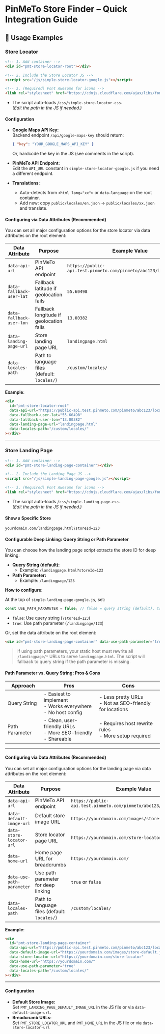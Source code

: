 # PinMeTo Store Finder – Quick Integration Guide

## 📄 Usage Examples

### Store Locator

```html
<!-- 1. Add container -->
<div id="pmt-store-locator-root"></div>

<!-- 2. Include the Store Locator JS -->
<script src="/js/simple-store-locator-google.js"></script>

<!-- 3. (Required) Font Awesome for icons -->
<link rel="stylesheet" href="https://cdnjs.cloudflare.com/ajax/libs/font-awesome/6.4.0/css/all.min.css">
```

- The script auto-loads `/css/simple-store-locator.css`.  
  *(Edit the path in the JS if needed.)*

#### Configuration

- **Google Maps API Key:**  
  Backend endpoint `/api/google-maps-key` should return:
  ```json
  { "key": "YOUR_GOOGLE_MAPS_API_KEY" }
  ```
  Or, hardcode the key in the JS (see comments in the script).

- **PinMeTo API Endpoint:**  
  Edit the `API_URL` constant in `simple-store-locator-google.js` if you need a different endpoint.

- **Translations:**  
  - Auto-detects from `<html lang="xx">` or `data-language` on the root container.
  - Add new: copy `public/locales/en.json` → `public/locales/xx.json` and translate.

#### Configuring via Data Attributes (Recommended)

You can set all major configuration options for the store locator via data attributes on the root element:

| Data Attribute                | Purpose                                 | Example Value                                  |
|-------------------------------|-----------------------------------------|------------------------------------------------|
| `data-api-url`                | PinMeTo API endpoint                    | `https://public-api.test.pinmeto.com/pinmeto/abc123/locations.json` |
| `data-fallback-user-lat`      | Fallback latitude if geolocation fails  | `55.60498`                                     |
| `data-fallback-user-lon`      | Fallback longitude if geolocation fails | `13.00382`                                     |
| `data-landing-page-url`       | Store landing page URL                  | `landingpage.html`                             |
| `data-locales-path`           | Path to language files (default: `locales/`) | `/custom/locales/`                        |

**Example:**
```html
<div
  id="pmt-store-locator-root"
  data-api-url="https://public-api.test.pinmeto.com/pinmeto/abc123/locations.json"
  data-fallback-user-lat="55.60498"
  data-fallback-user-lon="13.00382"
  data-landing-page-url="landingpage.html"
  data-locales-path="/custom/locales/"
></div>
```

---

### Store Landing Page

```html
<!-- 1. Add container -->
<div id="pmt-store-landing-page-container"></div>

<!-- 2. Include the Landing Page JS -->
<script src="/js/simple-landing-page-google.js"></script>

<!-- 3. (Required) Font Awesome for icons -->
<link rel="stylesheet" href="https://cdnjs.cloudflare.com/ajax/libs/font-awesome/6.4.0/css/all.min.css">
```

- The script auto-loads `/css/simple-landing-page.css`.  
  *(Edit the path in the JS if needed.)*

#### Show a Specific Store

```text
yourdomain.com/landingpage.html?storeId=123
```

#### Configurable Deep Linking: Query String or Path Parameter

You can choose how the landing page script extracts the store ID for deep linking:

- **Query String (default):**
  - Example: `/landingpage.html?storeId=123`
- **Path Parameter:**
  - Example: `/landingpage/123`

**How to configure:**

At the top of `simple-landing-page-google.js`, set:
```js
const USE_PATH_PARAMETER = false; // false = query string (default), true = path parameter
```
- `false`: Use query string (`?storeId=123`)
- `true`: Use path parameter (`/landingpage/123`)

Or, set the data attribute on the root element:
```html
<div id="pmt-store-landing-page-container" data-use-path-parameter="true"></div>
```

> If using path parameters, your static host must rewrite all `/landingpage/*` URLs to serve `landingpage.html`.
> The script will fallback to query string if the path parameter is missing.

#### Path Parameter vs. Query String: Pros & Cons

| Approach         | Pros                                                                 | Cons                                                      |
|------------------|----------------------------------------------------------------------|-----------------------------------------------------------|
| Query String     | - Easiest to implement<br>- Works everywhere<br>- No host config    | - Less pretty URLs<br>- Not as SEO-friendly for locations |
| Path Parameter   | - Clean, user-friendly URLs<br>- More SEO-friendly<br>- Shareable   | - Requires host rewrite rules<br>- More setup required    |

---

#### Configuring via Data Attributes (Recommended)

You can set all major configuration options for the landing page via data attributes on the root element:

| Data Attribute                | Purpose                                 | Example Value                                  |
|-------------------------------|-----------------------------------------|------------------------------------------------|
| `data-api-url`                | PinMeTo API endpoint                    | `https://public-api.test.pinmeto.com/pinmeto/abc123/locations.json` |
| `data-default-image-url`      | Default store image URL                 | `https://yourdomain.com/images/store-default.jpg` |
| `data-store-locator-url`      | Store locator page URL                  | `https://yourdomain.com/store-locator`         |
| `data-home-url`               | Home page URL for breadcrumbs           | `https://yourdomain.com/`                      |
| `data-use-path-parameter`     | Use path parameter for deep linking     | `true` or `false`                              |
| `data-locales-path`           | Path to language files (default: `locales/`) | `/custom/locales/`                        |

**Example:**
```html
<div
  id="pmt-store-landing-page-container"
  data-api-url="https://public-api.test.pinmeto.com/pinmeto/abc123/locations.json"
  data-default-image-url="https://yourdomain.com/images/store-default.jpg"
  data-store-locator-url="https://yourdomain.com/store-locator"
  data-home-url="https://yourdomain.com/"
  data-use-path-parameter="true"
  data-locales-path="/custom/locales/"
></div>
```

---

#### Configuration

- **Default Store Image:**  
  Set `PMT_LANDING_PAGE_DEFAULT_IMAGE_URL` in the JS file or via `data-default-image-url`.
- **Breadcrumb URLs:**  
  Set `PMT_STORE_LOCATOR_URL` and `PMT_HOME_URL` in the JS file or via `data-store-locator-url`